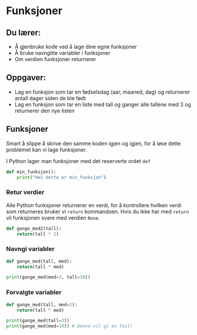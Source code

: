 # Funksjoner

## Du lærer:
* Å gjenbruke kode ved å lage dine egne funksjoner
* Å bruke navngitte variabler i funksjoner
* Om verdien funksjoner returnerer


## Oppgaver:
* Lag en funksjon som tar en fødselsdag (aar, maaned, dag) og returnerer antall
  dager siden de ble født
* Lag en funksjon som tar en liste med tall og ganger alle tallene med 3
  og returnerer den nye listen

## Funksjoner
Smart å slippe å skrive den samme koden igjen og igjen, for å løse dette problemet
kan vi lage funksjoner.

I Python lager man funksjoner med det reserverte ordet `def`
```python
def min_funksjon():
    print("Hei dette er min_funksjon")
```

### Retur verdier
Alle Python funksjoner returnerer en verdi, for å kontrollere hvilken verdi som returneres
bruker vi `return` kommandoen. Hvis du ikke har med `return` vil funksjonen svare
med verdien `None`.
```python
def gange_med2(tall):
    return(tall * 2)
```


### Navngi variabler
```python
def gange_med(tall, med):
    return(tall * med)

print(gange_med(med=3, tall=10))
```


### Forvalgte variabler
```python
def gange_med(tall, med=2):
    return(tall * med)

print(gange_med(tall=3))
print(gange_med(med=10)) # Denne vil gi en feil!
```
